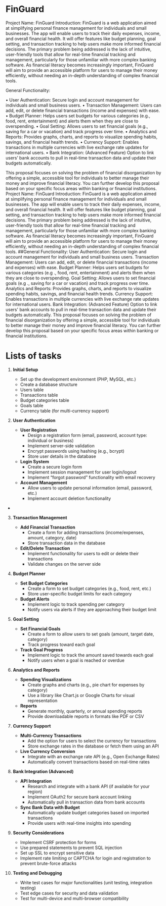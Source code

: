 # FinGuard
Project Name: FinGuard
Introduction:
FinGuard is a web application aimed at simplifying personal finance management for individuals and small businesses. The app will enable users to track their daily expenses, income, and overall financial health. It will offer features like budget planning, goal setting, and transaction tracking to help users make more informed financial decisions. The primary problem being addressed is the lack of intuitive, user-friendly tools that allow for real-time financial tracking and management, particularly for those unfamiliar with more complex banking software.
As financial literacy becomes increasingly important, FinGuard will aim to provide an accessible platform for users to manage their money efficiently, without needing an in-depth understanding of complex financial tools.

General Functionality:

•	User Authentication: Secure login and account management for individuals and small business users.
	•	Transaction Management: Users can add, edit, or delete financial transactions (income and expenses) with ease.
	•	Budget Planner: Helps users set budgets for various categories (e.g., food, rent, entertainment) and alerts them when they are close to overspending.
	•	Goal Setting: Allows users to set financial goals (e.g., saving for a car or vacation) and track progress over time.
	•	Analytics and Reports: Provides graphs, charts, and reports to visualize spending habits, savings, and financial health trends.
	•	Currency Support: Enables transactions in multiple currencies with live exchange rate updates for international users.
	•	Bank Integration: (Advanced Feature) Option to link users’ bank accounts to pull in real-time transaction data and update their budgets automatically.	

This proposal focuses on solving the problem of financial disorganization by offering a simple, accessible tool for individuals to better manage their money and improve financial literacy. You can further develop this proposal based on your specific focus areas within banking or financial institutions.
Project Name: FinGuard
Introduction:
FinGuard is a web application aimed at simplifying personal finance management
for individuals and small businesses. The app will enable users to track their daily
expenses, income, and overall financial health. It will offer features like budget
planning, goal setting, and transaction tracking to help users make more informed
financial decisions. The primary problem being addressed is the lack of intuitive,
user-friendly tools that allow for real-time financial tracking and management,
particularly for those unfamiliar with more complex banking software.
As financial literacy becomes increasingly important, FinGuard will aim to provide
an accessible platform for users to manage their money efficiently, without
needing an in-depth understanding of complex financial tools.
##General Functionality:
User Authentication: Secure login and account management for
individuals and small business users.
Transaction Management: Users can add, edit, or delete financial
transactions (income and expenses) with ease.
Budget Planner: Helps users set budgets for various categories (e.g .,
food, rent, entertainment) and alerts them when they are close to overspending.
Goal Setting: Allows users to set financial goals (e.g ., saving for a car
or vacation) and track progress over time.
Analytics and Reports: Provides graphs, charts, and reports to
visualize spending habits, savings, and financial health trends.
Currency Support: Enables transactions in multiple currencies with
live exchange rate updates for international users.
Bank Integration: (Advanced Feature) Option to link users' bank
accounts to pull in real-time transaction data and update their budgets
automatically.
This proposal focuses on solving the problem of financial disorganization by
offering a simple, accessible tool for individuals to better manage their money and
improve financial literacy. You can further develop this proposal based on your
specific focus areas within banking or financial institutions.

# Lists of tasks
1. **Initial Setup**
	- Set up the development environment (PHP, MySQL, etc.)
	- Create a database structure
	- Users table
	- Transactions table
	- Budget categories table
	- Goals table
	- Currency table (for multi-currency support)
2. **User Authentication**

	- **User Registration**
		- Design a registration form (email, password, account type: individual or business)
		- Implement server-side validation
		- Encrypt passwords using hashing (e.g., bcrypt)
		- Store user details in the database
	- **Login System**
		- Create a secure login form
		- Implement session management for user login/logout
		- Implement “forgot password” functionality with email recovery
	- **Account Management**
		- Allow users to update personal information (email, password, etc.)
		- Implement account deletion functionality
- 

3. **Transaction Management**

	- **Add Financial Transaction**
		- Create a form for adding transactions (income/expenses, amount, category, date)
		- Store transaction data in the database
	- **Edit/Delete Transaction**
		- Implement functionality for users to edit or delete their transactions
		- Validate changes on the server side

4. **Budget Planner**

	- **Set Budget Categories**
		- Create a form to set budget categories (e.g., food, rent, etc.)
		- Store user-specific budget limits for each category
	- **Budget Alerts**
		- Implement logic to track spending per category
		- Notify users via alerts if they are approaching their budget limit


5. **Goal Setting**

	- **Set Financial Goals**
		- Create a form to allow users to set goals (amount, target date, category)
		- Track progress toward each goal
	- **Track Goal Progress**
		- Implement logic to track the amount saved towards each goal
		- Notify users when a goal is reached or overdue

6. **Analytics and Reports**

	- **Spending Visualizations**
		- Create graphs and charts (e.g., pie chart for expenses by category)
		- Use a library like Chart.js or Google Charts for visual representation
	- **Reports**
		- Generate monthly, quarterly, or annual spending reports
		- Provide downloadable reports in formats like PDF or CSV

7. **Currency Support**

	- **Multi-Currency Transactions**
		- Add the option for users to select the currency for transactions
		- Store exchange rates in the database or fetch them using an API
	- **Live Currency Conversion**
		- Integrate with an exchange rate API (e.g., Open Exchange Rates)
		- Automatically convert transactions based on real-time rates

8. **Bank Integration (Advanced)**

	- **API Integration**
		- Research and integrate with a bank API (if available for your region)
		- Implement OAuth2 for secure bank account linking
		- Automatically pull in transaction data from bank accounts
	- **Sync Bank Data with Budget**
		- Automatically update budget categories based on imported transactions
		- Provide users with real-time insights into spending

9. **Security Considerations**

	- Implement CSRF protection for forms
	- Use prepared statements to prevent SQL injection
	- Set up SSL to encrypt sensitive data
	- Implement rate limiting or CAPTCHA for login and registration to prevent brute-force attacks

10. **Testing and Debugging**

    - Write test cases for major functionalities (unit testing, integration testing)
    - Test edge cases for security and data validation
    - Test for multi-device and multi-browser compatibility
      
